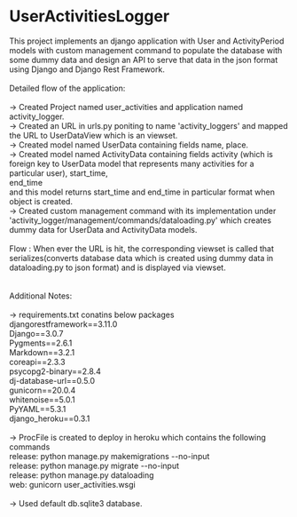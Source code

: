 # UserActivitiesLogger<br />
This project implements an django application with User and ActivityPeriod models with custom management command to populate the database with some dummy data and design 
an API to serve that data in the json format using Django and Django Rest Framework.<br />
<br />
Detailed flow of the application:<br />
<br />
-> Created Project named user_activities and application named activity_logger.<br />
-> Created an URL in urls.py poniting to name 'activity_loggers' and mapped the URL to UserDataView which is an viewset.<br />
-> Created model named UserData containing fields name, place.<br />
-> Created model named ActivityData containing fields activity (which is foreign key to UserData model that represents many activities for a particular user), start_time,<br /> end_time <br />
and this model returns start_time and end_time in particular format when object is created.<br />
-> Created custom management command with its implementation under 'activity_logger/management/commands/dataloading.py' which creates dummy data for UserData and ActivityData 
models.<br />
<br />
Flow : When ever the URL is hit, the corresponding viewset is called that serializes(converts database data which is created using dummy data in dataloading.py to json format) 
and is displayed via viewset.<br />
<br />
<br />
Additional Notes:<br />
<br />
-> requirements.txt conatins below packages<br />
djangorestframework==3.11.0<br />
Django==3.0.7<br />
Pygments==2.6.1<br />
Markdown==3.2.1<br />
coreapi==2.3.3<br />
psycopg2-binary==2.8.4<br />
dj-database-url==0.5.0<br />
gunicorn==20.0.4<br />
whitenoise==5.0.1<br />
PyYAML==5.3.1<br />
django_heroku==0.3.1<br />
<br />
-> ProcFile is created to deploy in heroku which contains the following commands<br />
release: python manage.py makemigrations --no-input<br />
release: python manage.py migrate --no-input<br />
release: python manage.py dataloading<br />
web: gunicorn user_activities.wsgi<br />
<br />
-> Used default db.sqlite3 database.<br />
<br />
